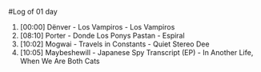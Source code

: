 #Log of 01 day

1. [00:00] Dënver - Los Vampiros - Los Vampiros
1. [08:10] Porter - Donde Los Ponys Pastan - Espiral
1. [10:02] Mogwai - Travels in Constants - Quiet Stereo Dee
1. [10:05] Maybeshewill - Japanese Spy Transcript (EP) - In Another Life, When We Are Both Cats
